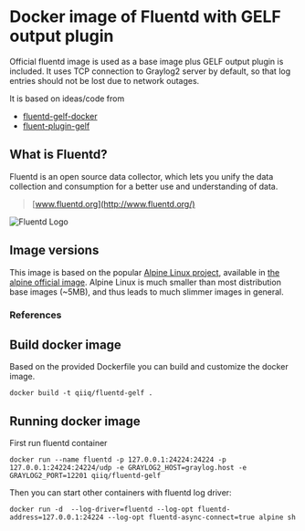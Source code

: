 # Docker image of Fluentd with GELF output plugin

Official fluentd image is used as a base image plus GELF output plugin is included. It uses TCP connection to Graylog2 server by default, so that log entries should not be lost due to network outages.

It is based on ideas/code from 
* [fluentd-gelf-docker][1]
* [fluent-plugin-gelf][2]

## What is Fluentd?

Fluentd is an open source data collector, which lets you unify the data
collection and consumption for a better use and understanding of data.

> [www.fluentd.org](http://www.fluentd.org/)

![Fluentd Logo](http://www.fluentd.org/assets/img/miscellany/fluentd-logo.png)

## Image versions

This image is based on the popular [Alpine Linux project][3], available in
[the alpine official image][4].
Alpine Linux is much smaller than most distribution base images (~5MB), and
thus leads to much slimmer images in general.

### References

[1]: https://github.com/onmomo/fluentd-gelf-docker/
[2]: https://github.com/emsearcy/fluent-plugin-gelf/
[3]: http://alpinelinux.org
[4]: https://hub.docker.com/_/alpine

## Build docker image

Based on the provided Dockerfile you can build and customize the docker image.

```
docker build -t qiiq/fluentd-gelf .
```

## Running docker image

First run fluentd container

```
docker run --name fluentd -p 127.0.0.1:24224:24224 -p 127.0.0.1:24224:24224/udp -e GRAYLOG2_HOST=graylog.host -e GRAYLOG2_PORT=12201 qiiq/fluentd-gelf
```

Then you can start other containers with fluentd log driver:

```
docker run -d  --log-driver=fluentd --log-opt fluentd-address=127.0.0.1:24224 --log-opt fluentd-async-connect=true alpine sh
```
